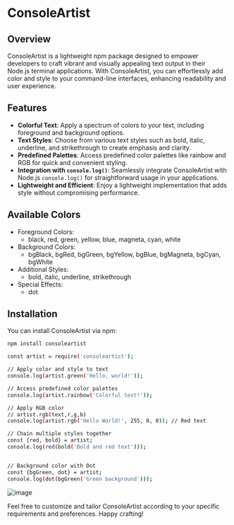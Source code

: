 # ConsoleArtist

## Overview

ConsoleArtist is a lightweight npm package designed to empower developers to craft vibrant and visually appealing text output in their Node.js terminal applications. With ConsoleArtist, you can effortlessly add color and style to your command-line interfaces, enhancing readability and user experience.

## Features

- **Colorful Text**: Apply a spectrum of colors to your text, including foreground and background options.
- **Text Styles**: Choose from various text styles such as bold, italic, underline, and strikethrough to create emphasis and clarity.
- **Predefined Palettes**: Access predefined color palettes like rainbow and RGB for quick and convenient styling.
- **Integration with `console.log()`**: Seamlessly integrate ConsoleArtist with Node.js `console.log()` for straightforward usage in your applications.
- **Lightweight and Efficient**: Enjoy a lightweight implementation that adds style without compromising performance.

## Available Colors

- Foreground Colors:
  - black, red, green, yellow, blue, magneta, cyan, white
- Background Colors:
  - bgBlack, bgRed, bgGreen, bgYellow, bgBlue, bgMagneta, bgCyan, bgWhite
- Additional Styles:
  - bold, italic, underline, strikethrough
- Special Effects:
  - dot

## Installation

You can install ConsoleArtist via npm:

```bash
npm install consoleartist

const artist = require('consoleartist');

// Apply color and style to text
console.log(artist.green('Hello, world!'));

// Access predefined color palettes
console.log(artist.rainbow('Colorful text!'));

// Apply RGB color
// artist.rgb(text,r,g,b)
console.log(artist.rgb('Hello World!', 255, 0, 0)); // Red text

// Chain multiple styles together
const {red, bold} = artist;
console.log(red(bold('Bold and red text')));


// Background color with Dot
const {bgGreen, dot} = artist;
console.log(dot(bgGreen('Green background')));
```
![image](https://github.com/harshavardanan/consoleartist-npm/assets/68936029/fcd35bdf-fea2-48cd-8d30-de2212278fdd)


Feel free to customize and tailor ConsoleArtist according to your specific requirements and preferences. Happy crafting!
